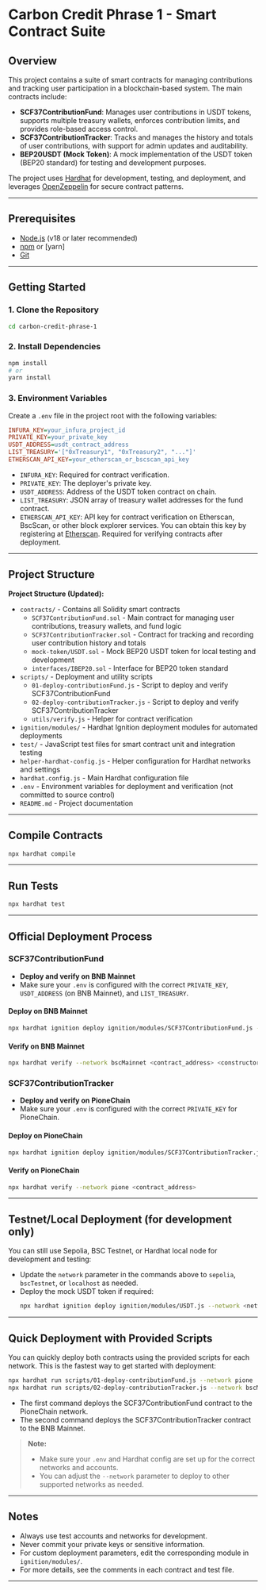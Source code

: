 # Carbon Credit Phrase 1 - Smart Contract Suite

## Overview

This project contains a suite of smart contracts for managing contributions and tracking user participation in a blockchain-based system. The main contracts include:
- **SCF37ContributionFund**: Manages user contributions in USDT tokens, supports multiple treasury wallets, enforces contribution limits, and provides role-based access control.
- **SCF37ContributionTracker**: Tracks and manages the history and totals of user contributions, with support for admin updates and auditability.
- **BEP20USDT (Mock Token)**: A mock implementation of the USDT token (BEP20 standard) for testing and development purposes.

The project uses [Hardhat](https://hardhat.org/) for development, testing, and deployment, and leverages [OpenZeppelin](https://openzeppelin.com/contracts/) for secure contract patterns.

---

## Prerequisites

- [Node.js](https://nodejs.org/) (v18 or later recommended)
- [npm](https://www.npmjs.com/) or [yarn]
- [Git](https://git-scm.com/)

---

## Getting Started

### 1. Clone the Repository
```bash
cd carbon-credit-phrase-1
```

### 2. Install Dependencies
```bash
npm install
# or
yarn install
```

### 3. Environment Variables
Create a `.env` file in the project root with the following variables:
```ini
INFURA_KEY=your_infura_project_id
PRIVATE_KEY=your_private_key
USDT_ADDRESS=usdt_contract_address
LIST_TREASURY='["0xTreasury1", "0xTreasury2", "..."]'
ETHERSCAN_API_KEY=your_etherscan_or_bscscan_api_key
```
- `INFURA_KEY`: Required for contract verification.
- `PRIVATE_KEY`: The deployer's private key.
- `USDT_ADDRESS`: Address of the USDT token contract on chain.
- `LIST_TREASURY`: JSON array of treasury wallet addresses for the fund contract.
- `ETHERSCAN_API_KEY`: API key for contract verification on Etherscan, BscScan, or other block explorer services. You can obtain this key by registering at [Etherscan](https://etherscan.io/myapikey). Required for verifying contracts after deployment.

---

## Project Structure

**Project Structure (Updated):**

- `contracts/` - Contains all Solidity smart contracts
  - `SCF37ContributionFund.sol` - Main contract for managing user contributions, treasury wallets, and fund logic
  - `SCF37ContributionTracker.sol` - Contract for tracking and recording user contribution history and totals
  - `mock-token/USDT.sol` - Mock BEP20 USDT token for local testing and development
  - `interfaces/IBEP20.sol` - Interface for BEP20 token standard
- `scripts/` - Deployment and utility scripts
  - `01-deploy-contributionFund.js` - Script to deploy and verify SCF37ContributionFund
  - `02-deploy-contributionTracker.js` - Script to deploy and verify SCF37ContributionTracker
  - `utils/verify.js` - Helper for contract verification
- `ignition/modules/` - Hardhat Ignition deployment modules for automated deployments
- `test/` - JavaScript test files for smart contract unit and integration testing
- `helper-hardhat-config.js` - Helper configuration for Hardhat networks and settings
- `hardhat.config.js` - Main Hardhat configuration file
- `.env` - Environment variables for deployment and verification (not committed to source control)
- `README.md` - Project documentation

---

## Compile Contracts

```bash
npx hardhat compile
```

---

## Run Tests

```bash
npx hardhat test
```

---

## Official Deployment Process

### SCF37ContributionFund
- **Deploy and verify on BNB Mainnet**
- Make sure your `.env` is configured with the correct `PRIVATE_KEY`, `USDT_ADDRESS` (on BNB Mainnet), and `LIST_TREASURY`.

#### Deploy on BNB Mainnet
```bash
npx hardhat ignition deploy ignition/modules/SCF37ContributionFund.js --network bscMainnet
```

#### Verify on BNB Mainnet
```bash
npx hardhat verify --network bscMainnet <contract_address> <constructor_args>
```

### SCF37ContributionTracker
- **Deploy and verify on PioneChain**
- Make sure your `.env` is configured with the correct `PRIVATE_KEY` for PioneChain.

#### Deploy on PioneChain
```bash
npx hardhat ignition deploy ignition/modules/SCF37ContributionTracker.js --network pione
```

#### Verify on PioneChain
```bash
npx hardhat verify --network pione <contract_address>
```

---

## Testnet/Local Deployment (for development only)

You can still use Sepolia, BSC Testnet, or Hardhat local node for development and testing:

- Update the `network` parameter in the commands above to `sepolia`, `bscTestnet`, or `localhost` as needed.
- Deploy the mock USDT token if required:
  ```bash
  npx hardhat ignition deploy ignition/modules/USDT.js --network <network>
  ```

---

## Quick Deployment with Provided Scripts

You can quickly deploy both contracts using the provided scripts for each network. This is the fastest way to get started with deployment:

```bash
npx hardhat run scripts/01-deploy-contributionFund.js --network pione
npx hardhat run scripts/02-deploy-contributionTracker.js --network bscMainnet
```

- The first command deploys the SCF37ContributionFund contract to the PioneChain network.
- The second command deploys the SCF37ContributionTracker contract to the BNB Mainnet.

> **Note:**
> - Make sure your `.env` and Hardhat config are set up for the correct networks and accounts.
> - You can adjust the `--network` parameter to deploy to other supported networks as needed.

---

## Notes
- Always use test accounts and networks for development.
- Never commit your private keys or sensitive information.
- For custom deployment parameters, edit the corresponding module in `ignition/modules/`.
- For more details, see the comments in each contract and test file.

---